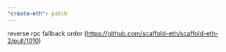 ```yaml
---
"create-eth": patch
---
```


reverse rpc fallback order (https://github.com/scaffold-eth/scaffold-eth-2/pull/1010)
